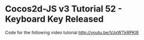 Cocos2d-JS v3 Tutorial 52 - Keyboard Key Released
=================================================

Code for the following video tutorial http://youtu.be/VJxWTkRPKl8

